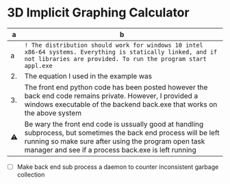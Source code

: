# 3D Implicit Graphing Calculator
| a | b |
| --- | --- |
| a | ```! The distribution should work for windows 10 intel x86-64 systems. Everything is statically linked, and if not libraries are provided. To run the program start appl.exe ``` |
| 2. | The equation I used in the example was |
| 3. | The front end python code has been posted however the back end code remains private. However, I provided a windows executable of the backend back.exe that works on the above system |
| :warning: | Be wary the front end code is ussually good at handling subprocess, but sometimes the back end process will be left running so make sure after using the program open task manager and see if a process back.exe is left running |

- [ ] Make back end sub process a daemon to counter inconsistent garbage collection
